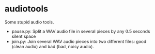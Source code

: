 # audiotools
Some stupid audio tools.

* pause.py: Split a WAV audio file in several pieces by any 0.5 seconds silent space
* join.py: Join several WAV audio pieces into two different files: good (clean audio) and bad (bad, noisy audio).


